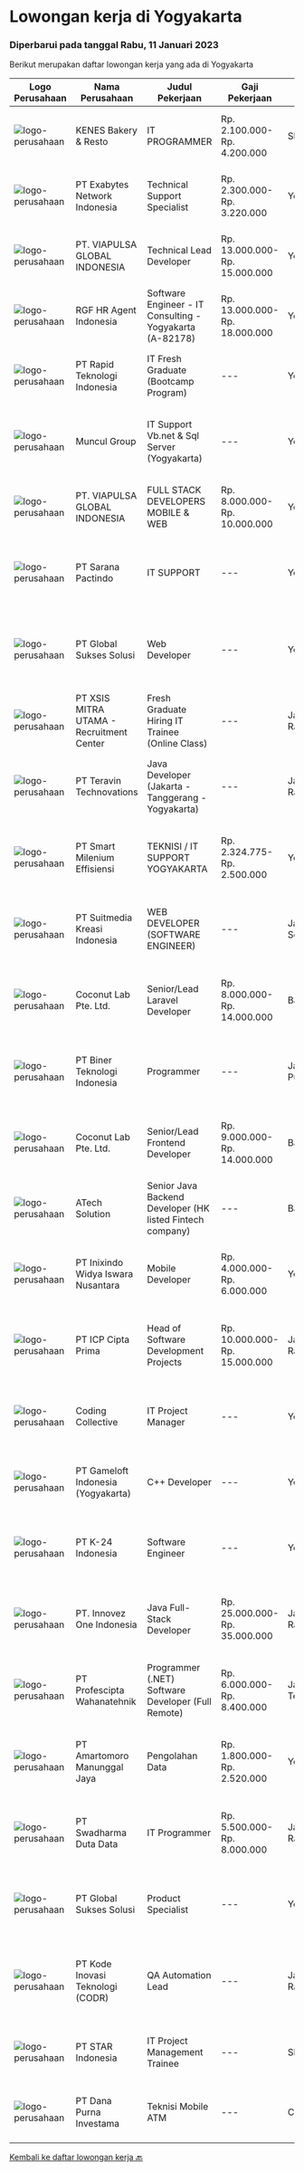 
  # Lowongan kerja di Yogyakarta

  ### Diperbarui pada tanggal Rabu, 11 Januari 2023

  Berikut merupakan daftar lowongan kerja yang ada di Yogyakarta

  |Logo Perusahaan | Nama Perusahaan | Judul Pekerjaan | Gaji Pekerjaan | Lokasi | Deskripsi | Tanggal diunggah | Pranala |
  | -------------- | --------------- | --------------- | --------- | --------- | -------------- | ------- | ----------- |
  |![logo-perusahaan](https://image-service-cdn.seek.com.au/4fa48e93eb690e5e73907e8b7fa4da059726ef6a/ee4dce1061f3f616224767ad58cb2fc751b8d2dc)|KENES Bakery & Resto|IT PROGRAMMER|Rp. 2.100.000-Rp. 4.200.000|Sleman|Kualifikasi : Minimal D3 Teknik Informatika, Sistem Informasi atau sejenisnya Memahami dasar pemrograman WEB PHP (cakephp &amp; python lebih di...|Selasa, 10 Januari 2023|https://www.jobstreet.co.id/id/job/it-programmer-4175280?token=0~453812b8-9bb2-4371-8559-727d75133805&sectionRank=1&jobId=jobstreet-id-job-4175280|
|![logo-perusahaan](https://image-service-cdn.seek.com.au/25233e4400051c090a40c7fb0f8b3fe80ef9a9b4/ee4dce1061f3f616224767ad58cb2fc751b8d2dc)|PT Exabytes Network Indonesia|Technical Support Specialist|Rp. 2.300.000-Rp. 3.220.000|Yogyakarta|• To provide technical assistance to clients for products &amp; services offered by Exabytes• To provide guidance to clients for products &amp;...|Senin, 09 Januari 2023|https://www.jobstreet.co.id/id/job/technical-support-specialist-4174089?token=0~453812b8-9bb2-4371-8559-727d75133805&sectionRank=2&jobId=jobstreet-id-job-4174089|
|![logo-perusahaan](https://image-service-cdn.seek.com.au/be9027febd43ab9c22111610d4eca0c4c9f5e185/ee4dce1061f3f616224767ad58cb2fc751b8d2dc)|PT. VIAPULSA GLOBAL INDONESIA|Technical Lead Developer|Rp. 13.000.000-Rp. 15.000.000|Yogyakarta|Tentang pekerjaan ini :Technical Lead to design and build the systems that power our core business Financial Technology Services. As a Tech Lead, you...|Selasa, 10 Januari 2023|https://www.jobstreet.co.id/id/job/technical-lead-developer-4176804?token=0~453812b8-9bb2-4371-8559-727d75133805&sectionRank=3&jobId=jobstreet-id-job-4176804|
|![logo-perusahaan](https://image-service-cdn.seek.com.au/d5868152525c083dcbedb1aa22a408e592bdf7d2/ee4dce1061f3f616224767ad58cb2fc751b8d2dc)|RGF HR Agent Indonesia|Software Engineer - IT Consulting - Yogyakarta (A-82178)|Rp. 13.000.000-Rp. 18.000.000|Yogyakarta|About The Company: The working venue is in Yogyakarta. Our client is a Japanese IT Consulting company. Currently, they are looking for Software...|Senin, 09 Januari 2023|https://www.jobstreet.co.id/id/job/software-engineer-it-consulting-yogyakarta-a-82178-4173760?token=0~453812b8-9bb2-4371-8559-727d75133805&sectionRank=4&jobId=jobstreet-id-job-4173760|
|![logo-perusahaan](https://image-service-cdn.seek.com.au/88f4054dbd394dc5ff51e8984796ce31b7f23ebb/ee4dce1061f3f616224767ad58cb2fc751b8d2dc)|PT Rapid Teknologi Indonesia|IT Fresh Graduate (Bootcamp Program)|---|Yogyakarta|Rapidtech has several Bootcamp Program for IT Fresh Graduate. We will match your profile according to your skill and interest.General Job...|Sabtu, 07 Januari 2023|https://www.jobstreet.co.id/id/job/it-fresh-graduate-bootcamp-program-4172750?token=0~453812b8-9bb2-4371-8559-727d75133805&sectionRank=5&jobId=jobstreet-id-job-4172750|
|![logo-perusahaan](https://image-service-cdn.seek.com.au/69fde52f2034077fc0aa6e4838ef59b60c6d2d28/ee4dce1061f3f616224767ad58cb2fc751b8d2dc)|Muncul Group|IT Support Vb.net & Sql Server (Yogyakarta)|---|Yogyakarta|Deskripsi Pekerjaan : Mahir menggunakan bahasa pemrograman VB NET Desktop maupun Web (ASP.NET) Mahir menggunakan bahasa pemrograman SQL khususnya...|Jumat, 06 Januari 2023|https://www.jobstreet.co.id/id/job/it-support-vb.net-sql-server-yogyakarta-4159031?token=0~453812b8-9bb2-4371-8559-727d75133805&sectionRank=6&jobId=jobstreet-id-job-4159031|
|![logo-perusahaan](https://image-service-cdn.seek.com.au/be9027febd43ab9c22111610d4eca0c4c9f5e185/ee4dce1061f3f616224767ad58cb2fc751b8d2dc)|PT. VIAPULSA GLOBAL INDONESIA|FULL STACK DEVELOPERS MOBILE & WEB|Rp. 8.000.000-Rp. 10.000.000|Yogyakarta|Tentang pekerjaan ini :We are looking for 2 Full Stack Developers (Mobile &amp; Web) to design and build the systems that power our core business...|Selasa, 10 Januari 2023|https://www.jobstreet.co.id/id/job/full-stack-developers-mobile-web-4176772?token=0~453812b8-9bb2-4371-8559-727d75133805&sectionRank=7&jobId=jobstreet-id-job-4176772|
|![logo-perusahaan](https://image-service-cdn.seek.com.au/98982338245954acade7338ecccff8adaf4bc449/ee4dce1061f3f616224767ad58cb2fc751b8d2dc)|PT Sarana Pactindo|IT SUPPORT|---|Yogyakarta|Deskripsi Pekerjaan : Melakukan implementasi pemasangan baru dan traning setelah registrasi klien baru. Memastikan training product knowledge yang...|Rabu, 04 Januari 2023|https://www.jobstreet.co.id/id/job/it-support-4167997?token=0~453812b8-9bb2-4371-8559-727d75133805&sectionRank=8&jobId=jobstreet-id-job-4167997|
|![logo-perusahaan](https://image-service-cdn.seek.com.au/f494db2ac8c7d08350bf47fb863706a2c8511c12/ee4dce1061f3f616224767ad58cb2fc751b8d2dc)|PT Global Sukses Solusi|Web Developer|---|Yogyakarta|Job Summary Mengembangkan user interface web dan komponen yang ada di dalamnya sesuai dengan workflow ReactJs dan best practice-nya Membuat library...|Sabtu, 07 Januari 2023|https://www.jobstreet.co.id/id/job/web-developer-4154786?token=0~453812b8-9bb2-4371-8559-727d75133805&sectionRank=9&jobId=jobstreet-id-job-4154786|
|![logo-perusahaan](https://image-service-cdn.seek.com.au/000a5b18c118c79ba2af2625d922fca29ab31cc9/ee4dce1061f3f616224767ad58cb2fc751b8d2dc)|PT XSIS MITRA UTAMA - Recruitment Center|Fresh Graduate Hiring IT Trainee (Online Class)|---|Jakarta Raya|What we offer you: Integrated Training Full Stack specialist in Java (online class training) Soft Skills Training. Real &amp; varied experiences (IT...|Jumat, 06 Januari 2023|https://www.jobstreet.co.id/id/job/fresh-graduate-hiring-it-trainee-online-class-4171088?token=0~453812b8-9bb2-4371-8559-727d75133805&sectionRank=10&jobId=jobstreet-id-job-4171088|
|![logo-perusahaan](https://image-service-cdn.seek.com.au/00c5fccd7e7da99c6c551506f244b709f37b24cb/ee4dce1061f3f616224767ad58cb2fc751b8d2dc)|PT Teravin Technovations|Java Developer (Jakarta - Tanggerang - Yogyakarta)|---|Jakarta Raya|We are looking for a Java Developer with experience in building high-performing, scalable, enterprise-grade applications. You will be part of a...|Selasa, 10 Januari 2023|https://www.jobstreet.co.id/id/job/java-developer-jakarta-tanggerang-yogyakarta-4156354?token=0~453812b8-9bb2-4371-8559-727d75133805&sectionRank=11&jobId=jobstreet-id-job-4156354|
|![logo-perusahaan](https://image-service-cdn.seek.com.au/5487e383e08969dbe92e76fee1b8b6c846822e78/ee4dce1061f3f616224767ad58cb2fc751b8d2dc)|PT Smart Milenium Effisiensi|TEKNISI / IT SUPPORT YOGYAKARTA|Rp. 2.324.775-Rp. 2.500.000|Yogyakarta|.Kualifikasi :  Pendidikan min.SMK Teknik Komputer dan Jaringan Berkepribadian baik dan motivasi tinggi Mampu bekerja secara individual maupun tim...|Selasa, 03 Januari 2023|https://www.jobstreet.co.id/id/job/teknisi-it-support-yogyakarta-4166616?token=0~453812b8-9bb2-4371-8559-727d75133805&sectionRank=12&jobId=jobstreet-id-job-4166616|
|![logo-perusahaan](https://image-service-cdn.seek.com.au/a5c9031380eb08bdce605f2fa1a6e5e724a6def0/ee4dce1061f3f616224767ad58cb2fc751b8d2dc)|PT Suitmedia Kreasi Indonesia|WEB DEVELOPER (SOFTWARE ENGINEER)|---|Jakarta Selatan|Role: You will develop and deliver high-quality web and mobile apps Responsibilities: Develop backend system of web and mobile applications. Deliver...|Jumat, 06 Januari 2023|https://www.jobstreet.co.id/id/job/web-developer-software-engineer-4159048?token=0~453812b8-9bb2-4371-8559-727d75133805&sectionRank=13&jobId=jobstreet-id-job-4159048|
|![logo-perusahaan](https://i.ibb.co/sqvTCh9/112815900-stock-vector-no-image-available-icon-flat-vector.webp)|Coconut Lab Pte. Ltd.|Senior/Lead Laravel Developer|Rp. 8.000.000-Rp. 14.000.000|Bali|We are a boutique digital studio, fully remote working across Indonesia and Singapore. Everyone in our team is like family; teamwork is very important...|Jumat, 06 Januari 2023|https://www.jobstreet.co.id/id/job/senior-lead-laravel-developer-10316045/origin/sg?token=0~453812b8-9bb2-4371-8559-727d75133805&sectionRank=14&jobId=jobstreet-sg-job-10316045|
|![logo-perusahaan](https://image-service-cdn.seek.com.au/557b10038664f14731cc97bad1f5fdde5afbec79/ee4dce1061f3f616224767ad58cb2fc751b8d2dc)|PT Biner Teknologi Indonesia|Programmer|---|Jakarta Pusat|Kualifikasi: Pendidikan minimal SMK atau sederajat. Pengalaman bekerja sebagai programmer minimal 1 (satu) tahun. Menguasai salah satu dari bahasa...|Kamis, 05 Januari 2023|https://www.jobstreet.co.id/id/job/programmer-4169958?token=0~453812b8-9bb2-4371-8559-727d75133805&sectionRank=15&jobId=jobstreet-id-job-4169958|
|![logo-perusahaan](https://i.ibb.co/sqvTCh9/112815900-stock-vector-no-image-available-icon-flat-vector.webp)|Coconut Lab Pte. Ltd.|Senior/Lead Frontend Developer|Rp. 9.000.000-Rp. 14.000.000|Bali|We are a boutique digital studio, fully remote working across Indonesia and Singapore. Everyone in our team is like family; teamwork is very important...|Jumat, 06 Januari 2023|https://www.jobstreet.co.id/id/job/senior-lead-frontend-developer-10316046/origin/sg?token=0~453812b8-9bb2-4371-8559-727d75133805&sectionRank=16&jobId=jobstreet-sg-job-10316046|
|![logo-perusahaan](https://image-service-cdn.seek.com.au/47c310cb4a4b2f78eb96e68d023d29f0872524d1/ee4dce1061f3f616224767ad58cb2fc751b8d2dc)|ATech Solution|Senior Java Backend Developer (HK listed Fintech company)|---|Bali|Roles &amp; Responsibilities: Analyzing existing systems and business models Understanding software development lifecycle Translating client...|Minggu, 08 Januari 2023|https://www.jobstreet.co.id/id/job/senior-java-backend-developer-hk-listed-fintech-company-4162140?token=0~453812b8-9bb2-4371-8559-727d75133805&sectionRank=17&jobId=jobstreet-id-job-4162140|
|![logo-perusahaan](https://image-service-cdn.seek.com.au/c6be85c00c4c8b7fd45d294fedbf7192ba728bbe/ee4dce1061f3f616224767ad58cb2fc751b8d2dc)|PT Inixindo Widya Iswara Nusantara|Mobile Developer|Rp. 4.000.000-Rp. 6.000.000|Yogyakarta|Mengembangkan aplikasi berbasis mobile Melakukan test integrasi sistem Persyaratan Berpengalaman dengan: Android Studio, React Native (Redux, State...|Minggu, 08 Januari 2023|https://www.jobstreet.co.id/id/job/mobile-developer-4161739?token=0~453812b8-9bb2-4371-8559-727d75133805&sectionRank=18&jobId=jobstreet-id-job-4161739|
|![logo-perusahaan](https://image-service-cdn.seek.com.au/f9a61a530fbecf7f0145f2ea56b5b4d8ccdad5d1/ee4dce1061f3f616224767ad58cb2fc751b8d2dc)|PT ICP Cipta Prima|Head of Software Development Projects|Rp. 10.000.000-Rp. 15.000.000|Jakarta Raya|Requirements : Graduated with Bachelor's Degree (S1) in Computer Science from a reputable university. 8+ years of software development experience. At...|Kamis, 05 Januari 2023|https://www.jobstreet.co.id/id/job/head-of-software-development-projects-4151691?token=0~453812b8-9bb2-4371-8559-727d75133805&sectionRank=19&jobId=jobstreet-id-job-4151691|
|![logo-perusahaan](https://image-service-cdn.seek.com.au/4fddfd60b14a8dda81ad69840105bea3030f5eb5/ee4dce1061f3f616224767ad58cb2fc751b8d2dc)|Coding Collective|IT Project Manager|---|Yogyakarta|Duties and Responsibilities: Lead assigned projects, including assigning tasks, coordinating efforts, and monitoring performance Collaborate...|Selasa, 03 Januari 2023|https://www.jobstreet.co.id/id/job/it-project-manager-4165794?token=0~453812b8-9bb2-4371-8559-727d75133805&sectionRank=20&jobId=jobstreet-id-job-4165794|
|![logo-perusahaan](https://image-service-cdn.seek.com.au/e71d517696b76186b066fae7807098ca294c66fd/ee4dce1061f3f616224767ad58cb2fc751b8d2dc)|PT Gameloft Indonesia (Yogyakarta)|C++  Developer|---|Yogyakarta|JOB DESCRIPTION :  General as a developer: Implement the features and complete the tasks assigned with a high level of quality, minimal errors or...|Jumat, 06 Januari 2023|https://www.jobstreet.co.id/id/job/c-developer-4171977?token=0~453812b8-9bb2-4371-8559-727d75133805&sectionRank=21&jobId=jobstreet-id-job-4171977|
|![logo-perusahaan](https://image-service-cdn.seek.com.au/73afeadf1749c79edcf1d1b4f6ba6dbb1684b721/ee4dce1061f3f616224767ad58cb2fc751b8d2dc)|PT K-24 Indonesia|Software Engineer|---|Yogyakarta|- mengerjakan pengembangan aplikasi website, android, ios K24Klik- mengerjakan pengembangan software internal di K24Klik- terus belajar teknologi...|Rabu, 04 Januari 2023|https://www.jobstreet.co.id/id/job/software-engineer-4167238?token=0~453812b8-9bb2-4371-8559-727d75133805&sectionRank=22&jobId=jobstreet-id-job-4167238|
|![logo-perusahaan](https://image-service-cdn.seek.com.au/5ac1ce894c015b4831ba1d1458ad5a1b4e630a93/ee4dce1061f3f616224767ad58cb2fc751b8d2dc)|PT. Innovez One Indonesia|Java Full-Stack Developer|Rp. 25.000.000-Rp. 35.000.000|Jakarta Raya|We are looking for a dynamic and talented Java Full-Stack Developer with strong OOAD background to join our global team. You will work in a SCRUM team...|Jumat, 06 Januari 2023|https://www.jobstreet.co.id/id/job/java-full-stack-developer-4172159?token=0~453812b8-9bb2-4371-8559-727d75133805&sectionRank=23&jobId=jobstreet-id-job-4172159|
|![logo-perusahaan](https://image-service-cdn.seek.com.au/4663f64cab4371d33d6297cc71eeb065c9b02be8/ee4dce1061f3f616224767ad58cb2fc751b8d2dc)|PT Profescipta Wahanatehnik|Programmer (.NET)  Software Developer (Full Remote)|Rp. 6.000.000-Rp. 8.400.000|Jawa Tengah|Responsibilities : Full Remote. Any candidates across Indonesia are welcome, Develop efficient code based on Functional requirements from business...|Rabu, 04 Januari 2023|https://www.jobstreet.co.id/id/job/programmer-.net-software-developer-full-remote-4168911?token=0~453812b8-9bb2-4371-8559-727d75133805&sectionRank=24&jobId=jobstreet-id-job-4168911|
|![logo-perusahaan](https://i.ibb.co/sqvTCh9/112815900-stock-vector-no-image-available-icon-flat-vector.webp)|PT Amartomoro Manunggal Jaya|Pengolahan Data|Rp. 1.800.000-Rp. 2.520.000|Yogyakarta|Deskripsi Pekerjaan : Mengolah data mentah dari file excel, word ,notepad, pdf, gambar, dijadikan file Excel semua ( Wajib Menguasai Excel ) Dalam 1...|Kamis, 05 Januari 2023|https://www.jobstreet.co.id/id/job/pengolahan-data-4169208?token=0~453812b8-9bb2-4371-8559-727d75133805&sectionRank=25&jobId=jobstreet-id-job-4169208|
|![logo-perusahaan](https://image-service-cdn.seek.com.au/0f683dc67275bb803453d1e92fb7cd7b12b824b6/ee4dce1061f3f616224767ad58cb2fc751b8d2dc)|PT Swadharma Duta Data|IT Programmer|Rp. 5.500.000-Rp. 8.000.000|Jakarta Raya|Kualifikasi Pekerjaan : Pendidikan minimum D3/S1 Jurusan IT Menguasai salah satu bahasan pemograman dibawah ini : Java, C, C++, PHP, Phyton, Basic,...|Selasa, 03 Januari 2023|https://www.jobstreet.co.id/id/job/it-programmer-4165084?token=0~453812b8-9bb2-4371-8559-727d75133805&sectionRank=26&jobId=jobstreet-id-job-4165084|
|![logo-perusahaan](https://image-service-cdn.seek.com.au/186a9ca97c9050b5f74b9d52c29d1295c842cef8/ee4dce1061f3f616224767ad58cb2fc751b8d2dc)|PT Global Sukses Solusi|Product Specialist|---|Yogyakarta|Develop and conduct research for Product Development. Develop and implement strategies for Product Development. Implement and evaluate the Product...|Rabu, 04 Januari 2023|https://www.jobstreet.co.id/id/job/product-specialist-4167375?token=0~453812b8-9bb2-4371-8559-727d75133805&sectionRank=27&jobId=jobstreet-id-job-4167375|
|![logo-perusahaan](https://image-service-cdn.seek.com.au/f9a43488fb6cd9c390e0bc30837cba2409c40d5b/ee4dce1061f3f616224767ad58cb2fc751b8d2dc)|PT Kode Inovasi Teknologi (CODR)|QA Automation Lead|---|Jakarta Raya|Minimum Requirements: Candidates must possess at least a Bachelor's Degree in Engineering (Computer/Telecommunication), Computer Science/Information...|Selasa, 03 Januari 2023|https://www.jobstreet.co.id/id/job/qa-automation-lead-4166471?token=0~453812b8-9bb2-4371-8559-727d75133805&sectionRank=28&jobId=jobstreet-id-job-4166471|
|![logo-perusahaan](https://image-service-cdn.seek.com.au/d1ca07dca5d15717a9cf25e2384ec10d50f8fd48/ee4dce1061f3f616224767ad58cb2fc751b8d2dc)|PT STAR Indonesia|IT Project  Management Trainee|---|Sleman|PT STAR Software Indonesia is looking for professional talent to support our sister company, PT Kode Evolusi Bangsa (KODEGIRI).We are currently...|Selasa, 03 Januari 2023|https://www.jobstreet.co.id/id/job/it-project-management-trainee-4166660?token=0~453812b8-9bb2-4371-8559-727d75133805&sectionRank=29&jobId=jobstreet-id-job-4166660|
|![logo-perusahaan](https://i.ibb.co/sqvTCh9/112815900-stock-vector-no-image-available-icon-flat-vector.webp)|PT Dana Purna Investama|Teknisi Mobile ATM|---|Cilacap|Kualifikasi "Teknisi Mobile ATM" : Diutamakan berdomisli dekat dengan area cabang masing-masing area Usia maksimal 35 tahun Pendidikan STM / SMK...|Senin, 02 Januari 2023|https://www.jobstreet.co.id/id/job/teknisi-mobile-atm-4164508?token=0~453812b8-9bb2-4371-8559-727d75133805&sectionRank=30&jobId=jobstreet-id-job-4164508|


  [Kembali ke daftar lowongan kerja 🔙](../README.md#daftar-lowongan-kerja)
  